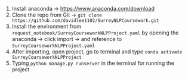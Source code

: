 
1. Install anaconda -> https://www.anaconda.com/download
2. Clone the repo from Git -> `git clone https://github.com/davidlee1102/SurreyNLPCoursework.git`
3. Install the environment from `request_notebook/SurreyCourseworkNLPProject.yaml` by opening the anaconda -> click import -> and reference to `SurreyCourseworkNLPProject.yaml`
4. After importing, open project, go to terminal and type `conda activate SurreyCourseworkNLPProject`
5. Typing `python manage.py runserver` in the terminal for running the project

